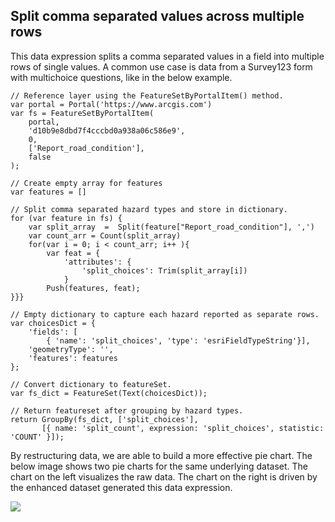## Split comma separated values across multiple rows

This data expression splits a comma separated values in a field into multiple rows of single values. A common use case is data from a Survey123 form with multichoice questions, like in the below example. 
```
// Reference layer using the FeatureSetByPortalItem() method.
var portal = Portal('https://www.arcgis.com')
var fs = FeatureSetByPortalItem(
    portal,
    'd10b9e8dbd7f4cccbd0a938a06c586e9',
    0,
    ['Report_road_condition'],
    false
);

// Create empty array for features
var features = []

// Split comma separated hazard types and store in dictionary.  
for (var feature in fs) { 
    var split_array  =  Split(feature["Report_road_condition"], ',') 
    var count_arr = Count(split_array) 
    for(var i = 0; i < count_arr; i++ ){ 
        var feat = {
            'attributes': {
                'split_choices': Trim(split_array[i])
            }
        Push(features, feat);
}}} 

// Empty dictionary to capture each hazard reported as separate rows. 
var choicesDict = {
    'fields': [
        { 'name': 'split_choices', 'type': 'esriFieldTypeString'}], 
    'geometryType': '',
    'features': features
}; 

// Convert dictionary to featureSet. 
var fs_dict = FeatureSet(Text(choicesDict)); 

// Return featureset after grouping by hazard types. 
return GroupBy(fs_dict, ['split_choices'], 
       [{ name: 'split_count', expression: 'split_choices', statistic: 'COUNT' }]);  
```

By restructuring data, we are able to build a more effective pie chart. The below image shows two pie charts for the same underlying dataset. The chart on the left visualizes the raw data. The chart on the right is driven by the enhanced dataset generated this data expression.  

![](/dashboard_data/images/SplitCategories(PieChart).png)
